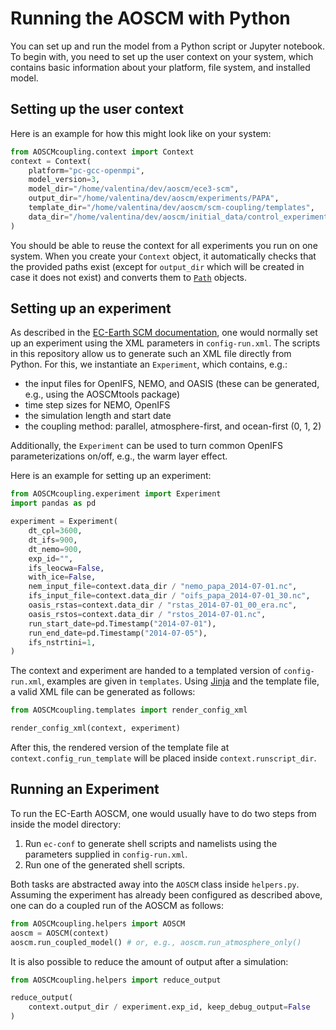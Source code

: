 # Running the AOSCM with Python

You can set up and run the model from a Python script or Jupyter notebook.
To begin with, you need to set up the user context on your system, which contains basic information about your platform, file system, and installed model.

## Setting up the user context

Here is an example for how this might look like on your system:

```python 
from AOSCMcoupling.context import Context
context = Context(
    platform="pc-gcc-openmpi",
    model_version=3,
    model_dir="/home/valentina/dev/aoscm/ece3-scm",
    output_dir="/home/valentina/dev/aoscm/experiments/PAPA",
    template_dir="/home/valentina/dev/aoscm/scm-coupling/templates",
    data_dir="/home/valentina/dev/aoscm/initial_data/control_experiment",
)
```

You should be able to reuse the context for all experiments you run on one system.
When you create your `Context` object, it automatically checks that the provided paths exist (except for `output_dir` which will be created in case it does not exist) and converts them to [`Path`](https://docs.python.org/3/library/pathlib.html) objects.

## Setting up an experiment

As described in the [EC-Earth SCM documentation](https://dev.ec-earth.org/projects/ecearth3/wiki/Single_Column_Coupled_EC-Earth#Running-the-model), one would normally set up an experiment using the XML parameters in `config-run.xml`.
The scripts in this repository allow us to generate such an XML file directly from Python.
For this, we instantiate an `Experiment`, which contains, e.g.:
- the input files for OpenIFS, NEMO, and OASIS (these can be generated, e.g., using the AOSCMtools package)
- time step sizes for NEMO, OpenIFS
- the simulation length and start date
- the coupling method: parallel, atmosphere-first, and ocean-first (0, 1, 2)

Additionally, the `Experiment` can be used to turn common OpenIFS parameterizations on/off, e.g., the warm layer effect.

Here is an example for setting up an experiment:

```python
from AOSCMcoupling.experiment import Experiment
import pandas as pd

experiment = Experiment(
    dt_cpl=3600,
    dt_ifs=900,
    dt_nemo=900,
    exp_id="",
    ifs_leocwa=False,
    with_ice=False,
    nem_input_file=context.data_dir / "nemo_papa_2014-07-01.nc",
    ifs_input_file=context.data_dir / "oifs_papa_2014-07-01_30.nc",
    oasis_rstas=context.data_dir / "rstas_2014-07-01_00_era.nc",
    oasis_rstos=context.data_dir / "rstos_2014-07-01.nc",
    run_start_date=pd.Timestamp("2014-07-01"),
    run_end_date=pd.Timestamp("2014-07-05"),
    ifs_nstrtini=1,
)
```

The context and experiment are handed to a templated version of `config-run.xml`, examples are given in `templates`.
Using [Jinja](https://jinja.palletsprojects.com/) and the template file, a valid XML file can be generated as follows:

```python
from AOSCMcoupling.templates import render_config_xml

render_config_xml(context, experiment)
```

After this, the rendered version of the template file at `context.config_run_template` will be placed inside `context.runscript_dir`.

## Running an Experiment

To run the EC-Earth AOSCM, one would usually have to do two steps from inside the model directory:
1. Run `ec-conf` to generate shell scripts and namelists using the parameters supplied in `config-run.xml`.
2. Run one of the generated shell scripts.

Both tasks are abstracted away into the `AOSCM` class inside `helpers.py`.
Assuming the experiment has already been configured as described above, one can do a coupled run of the AOSCM as follows:

```python
from AOSCMcoupling.helpers import AOSCM
aoscm = AOSCM(context)
aoscm.run_coupled_model() # or, e.g., aoscm.run_atmosphere_only()
```

It is also possible to reduce the amount of output after a simulation:

```python
from AOSCMcoupling.helpers import reduce_output

reduce_output(
    context.output_dir / experiment.exp_id, keep_debug_output=False
)
```
